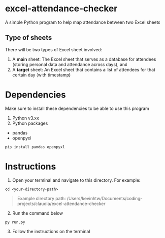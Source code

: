 # excel-attendance-checker
A simple Python program to help map attendance between two Excel sheets

## Type of sheets
There will be two types of Excel sheet involved:
1. A **main** sheet: The Excel sheet that serves as a database for attendees (storing personal data and attendance across days), and
2. A **target** sheet: An Excel sheet that contains a list of attendees for that certain day (with timestamp)

# Dependencies
Make sure to install these dependencies to be able to use this program
1. Python v3.xx
2. Python packages
- pandas
- openpyxl
```
pip install pandas openpyxl
```

# Instructions
1. Open your terminal and navigate to this directory. For example:
```
cd <your-directory-path>
```
> Example directory path: /Users/kevinhtw/Documents/coding-projects/claudia/excel-attendance-checker
2. Run the command below
```
py run.py
```
3. Follow the instructions on the terminal